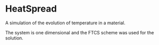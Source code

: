 # HeatSpread
A simulation of the evolution of temperature in a material.

The system is one dimensional and the FTCS scheme was used for the solution.
